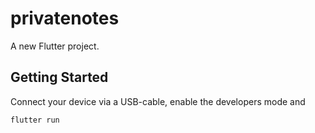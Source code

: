# privatenotes

A new Flutter project.

## Getting Started

Connect your device via a USB-cable, enable the developers mode
and 
```
flutter run
```
